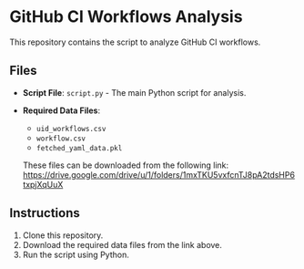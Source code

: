 # GitHub CI Workflows Analysis

This repository contains the script to analyze GitHub CI workflows.

## Files
- **Script File**: `script.py` - The main Python script for analysis.
- **Required Data Files**:
  - `uid_workflows.csv`
  - `workflow.csv`
  - `fetched_yaml_data.pkl`

  These files can be downloaded from the following link: 
https://drive.google.com/drive/u/1/folders/1mxTKU5vxfcnTJ8pA2tdsHP6txpjXqUuX

## Instructions
1. Clone this repository.
2. Download the required data files from the link above.
3. Run the script using Python.
